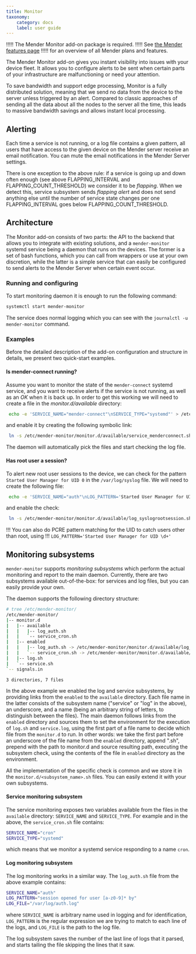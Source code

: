 ```yaml
---
title: Monitor
taxonomy:
    category: docs
    label: user guide
---
```


!!!!! The Mender Monitor add-on package is required.
!!!!! See [the Mender features page](https://mender.io/plans/features?target=_blank)
!!!!! for an overview of all Mender plans and features.

The Mender Monitor add-on gives you instant visibility into issues
with your device fleet. It allows you to configure alerts to be sent when certain
parts of your infrastructure are malfunctioning
or need your attention.

To save bandwidth and support edge processing, Monitor is a fully
distributed solution, meaning that we send no data from the device
to the server unless triggered by an alert. Compared to classic approaches
of sending all the data about all the nodes to the server all the time,
this leads to massive bandwidth savings and allows instant local processing.

## Alerting
Each time a service is not running, or a log file contains a given pattern,
all users that have access to the given device on the Mender server receive an email notification.
You can mute the email notifications in the Mender Server settings.

There is one exception to the above rule: if a service is going 
up and down often enough (see above FLAPPING_INTERVAL and FLAPPING_COUNT_THRESHOLD)
we consider it to be _flapping_. When we detect this, service subsystem sends
_flapping alert_ and does not send anything else until the number of service
state changes per one FLAPPING_INTERVAL goes below FLAPPING_COUNT_THRESHOLD.

## Architecture
The Monitor add-on consists of two parts: the API to the backend that allows
you to integrate with existing solutions, and a `mender-monitor`
systemd service being a daemon that runs on the devices.
The former is a set of bash functions, which you can call 
from wrappers or use at your own discretion, while the latter
is a simple service that can easily be configured to send alerts
to the Mender Server when certain event occur.

### Running and configuring
To start monitoring daemon it is enough to run the following
command:
```bash
systemctl start mender-monitor
```
The service does normal logging which you can see with the `journalctl -u mender-monitor`
command.

### Examples
Before the detailed description of the add-on configuration and structure
in details, we present two quick-start examples.

#### Is mender-connect running?
Assume you want to monitor the state of the `mender-connect` systemd service,
and you want to receive alerts if the service is not running,
as well as an _OK_ when it is back up. In order to get this
working we will need to create a file in the _monitor.d/available_
directory:

```bash
 echo -e 'SERVICE_NAME="mender-connect"\nSERVICE_TYPE="systemd"' > /etc/mender-monitor/monitor.d/available/service_menderconnect.sh
```
 
and enable it by creating the following symbolic link:

```bash
 ln -s /etc/mender-monitor/monitor.d/available/service_menderconnect.sh /etc/mender-monitor/monitor.d/enabled/service_menderconnect.sh
```

The daemon will automatically pick the files and start checking the log file.


#### Has root user a session?
To alert new root user sessions to the device, we can check for the pattern
`Started User Manager for UID 0` in the `/var/log/syslog` file.
We will need to create the following file:

```bash
 echo -e 'SERVICE_NAME="auth"\nLOG_PATTERN='Started User Manager for UID 0'\nLOG_FILE="/var/log/syslog"' > /etc/mender-monitor/monitor.d/available/log_syslogrootsession.sh
```

and enable the check:

```bash
 ln -s /etc/mender-monitor/monitor.d/available/log_syslogrootsession.sh /etc/mender-monitor/monitor.d/enabled/log_syslogrootsession.sh
```

!!! You can also do PCRE pattern matching for the UID to catch users other than root, using
!!! `LOG_PATTERN='Started User Manager for UID \d+'`

## Monitoring subsystems
`mender-monitor` supports _monitoring subsystems_ which perform
the actual monitoring and report to the main daemon. Currently,
there are two subsystems available out-of-the-box: for services and
log files, but you can easily provide your own. 

The daemon supports the following directory structure:
```bash
# tree /etc/mender-monitor/
/etc/mender-monitor/
|-- monitor.d
|   |-- available
|   |   |-- log_auth.sh
|   |   `-- service_cron.sh
|   |-- enabled
|   |   |-- log_auth.sh -> /etc/mender-monitor/monitor.d/available/log_auth.sh
|   |   `-- service_cron.sh -> /etc/mender-monitor/monitor.d/available/service_cron.sh
|   |-- log.sh
|   `-- service.sh
`-- signals.in

3 directories, 7 files
```
In the above example we enabled the log and service subsystems,
by providing links from the `enabled` to the `available` directory.
Each file name in the latter consists of the subsystem name ("service"
or "log" in the above), an underscore, and a name (being an arbitrary
string of letters, to distinguish between the files). The main daemon
follows links from the `enabled` directory and sources them to set
the environment for the execution of `log.sh` and `service.log`, using
the first part of a file name to decide which file from the `monitor.d`
to run. In other words: we take the first part before an underscore
of the file name from the `enabled` directory, append ".sh", prepend
with the path to monitor.d and source resulting path, executing
the subsystem check, using the contents of the file in `enabled` directory
as the environment.

All the implementation of the specific check is common and we store
it in the `monitor.d/<subsystem_name>.sh` files. You can easily
extend it with your own subsystems.

#### Service monitoring subsystem
The service monitoring exposes two variables available from the files
in the `available` directory: `SERVICE_NAME` and `SERVICE_TYPE`.
For example and in the above, the `service_cron.sh` file contains:

```bash
SERVICE_NAME="cron"
SERVICE_TYPE="systemd"
```

which means that we monitor a systemd service responding to a name 
`cron`.

#### Log monitoring subsystem
The log monitoring works in a similar way. The `log_auth.sh` file
from the above example contains:
```bash
SERVICE_NAME="auth"
LOG_PATTERN="session opened for user [a-z0-9]* by"
LOG_FILE="/var/log/auth.log"
```

where `SERVICE_NAME` is arbitrary name used in logging and for identification,
`LOG_PATTERN` is the regular expression we are trying to match to each
line of the logs, and `LOG_FILE` is the path to the log file.

The log subsystem saves the number of the last line of logs that it parsed,
and starts tailing the file skipping the lines that it saw.
